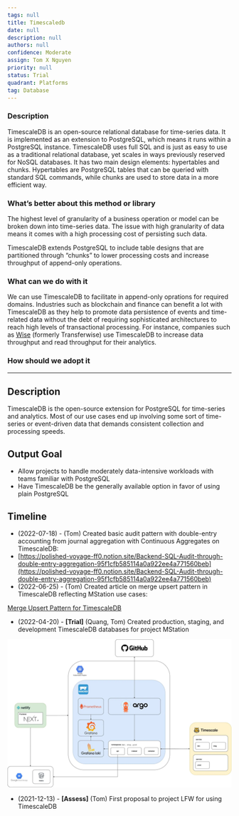```yaml
---
tags: null
title: Timescaledb
date: null
description: null
authors: null
confidence: Moderate
assign: Tom X Nguyen
priority: null
status: Trial
quadrant: Platforms
tag: Database
---
```


### Description

TimescaleDB is an open-source relational database for time-series data. It is implemented as an extension to PostgreSQL, which means it runs within a PostgreSQL instance. TimescaleDB uses full SQL and is just as easy to use as a traditional relational database, yet scales in ways previously reserved for NoSQL databases. It has two main design elements: hypertables and chunks. Hypertables are PostgreSQL tables that can be queried with standard SQL commands, while chunks are used to store data in a more efficient way.

### What’s better about this method or library

The highest level of granularity of a business operation or model can be broken down into time-series data. The issue with high granularity of data means it comes with a high processing cost of persisting such data.

TimescaleDB extends PostgreSQL to include table designs that are partitioned through “chunks” to lower processing costs and increase throughput of append-only operations.

### What can we do with it

We can use TimescaleDB to facilitate in append-only oprations for required domains. Industries such as blockchain and finance can benefit a lot with TimescaleDB as they help to promote data persistence of events and time-related data without the debt of requiring sophisticated architectures to reach high levels of transactional processing. For instance, companies such as [Wise](https://www.timescale.com/case-studies/wise/) (formerly Transferwise) use TimescaleDB to increase data throughput and read throughput for their analytics.

### How should we adopt it

<!-- child_database cfa596ad-cd45-47cc-841d-32f92aa91c03 -->

---

## Description

TimescaleDB is the open-source extension for PostgreSQL for time-series and analytics. Most of our use cases end up involving some sort of time-series or event-driven data that demands consistent collection and processing speeds.

## Output Goal

- Allow projects to handle moderately data-intensive workloads with teams familiar with PostgreSQL
- Have TimescaleDB be the generally available option in favor of using plain PostgreSQL

## Timeline

- (2022-07-18) - (Tom) Created basic audit pattern with double-entry accounting from journal aggregation with Continuous Aggregates on TimescaleDB:
- [https://polished-voyage-ff0.notion.site/Backend-SQL-Audit-through-double-entry-aggregation-95f1cfb585114a0a922ee4a771560beb](https://polished-voyage-ff0.notion.site/Backend-SQL-Audit-through-double-entry-aggregation-95f1cfb585114a0a922ee4a771560beb)
- (2022-06-25) - (Tom) Created article on merge upsert pattern in TimescaleDB reflecting MStation use cases:

[Merge Upsert Pattern for TimescaleDB](https://monotykamary.hashnode.dev/a-merge-upsert-pattern-for-timescaledb)

- (2022-04-20) - **[Trial]** (Quang, Tom) Created production, staging, and development TimescaleDB databases for project MStation

![](assets/timescaledb_5bf9a458b29d51da3cce200cef53df31_md5.webp)

- (2021-12-13) - **[Assess]** (Tom) First proposal to project LFW for using TimescaleDB
